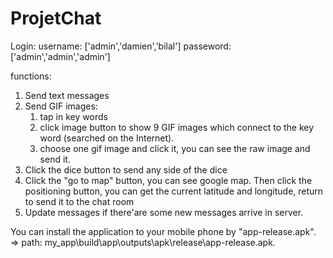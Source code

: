 # ProjetChat
Login:
username: ['admin','damien','bilal']
passeword:['admin','admin','admin']

functions:
1. Send text messages
2. Send GIF images:  
     1) tap in key words
     2) click image button to show 9 GIF images which connect to the key word (searched on the Internet).
     3) choose one gif image and click it, you can see the raw image and send it.
3. Click the dice button to send any side of the dice
4. Click the "go to map" button, you can see google map. Then click the positioning button, you can get the current latitude and longitude, return to send it to the chat room
5. Update messages if there'are some new messages arrive in server.

You can install the application to your mobile phone by "app-release.apk". 
=> path: my_app\build\app\outputs\apk\release\app-release.apk.
